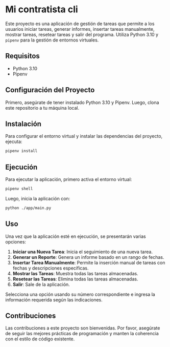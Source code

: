 
# Mi contratista cli

Este proyecto es una aplicación de gestión de tareas que permite a los usuarios iniciar tareas, generar informes, insertar tareas manualmente, mostrar tareas, resetear tareas y salir del programa. Utiliza Python 3.10 y `pipenv` para la gestión de entornos virtuales.

## Requisitos

- Python 3.10
- Pipenv

## Configuración del Proyecto

Primero, asegúrate de tener instalado Python 3.10 y Pipenv. Luego, clona este repositorio a tu máquina local.

## Instalación

Para configurar el entorno virtual y instalar las dependencias del proyecto, ejecuta:

```bash
pipenv install
```

## Ejecución

Para ejecutar la aplicación, primero activa el entorno virtual:

```bash
pipenv shell
```

Luego, inicia la aplicación con:

```bash
python ./app/main.py
```

## Uso

Una vez que la aplicación esté en ejecución, se presentarán varias opciones:

1. **Iniciar una Nueva Tarea**: Inicia el seguimiento de una nueva tarea.
2. **Generar un Reporte**: Genera un informe basado en un rango de fechas.
3. **Insertar Tarea Manualmente**: Permite la inserción manual de tareas con fechas y descripciones específicas.
4. **Mostrar las Tareas**: Muestra todas las tareas almacenadas.
5. **Resetear las Tareas**: Elimina todas las tareas almacenadas.
6. **Salir**: Sale de la aplicación.

Selecciona una opción usando su número correspondiente e ingresa la información requerida según las indicaciones.

## Contribuciones

Las contribuciones a este proyecto son bienvenidas. Por favor, asegúrate de seguir las mejores prácticas de programación y manten la coherencia con el estilo de código existente.
